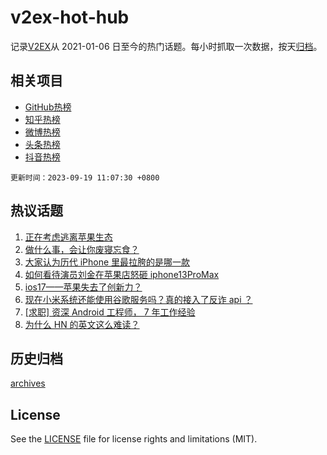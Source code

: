 # v2ex-hot-hub

 记录[V2EX](https://www.v2ex.com/)从 2021-01-06 日至今的热门话题。每小时抓取一次数据，按天[归档](archives)。
 
 ## 相关项目

- [GitHub热榜](https://github.com/lonnyzhang423/github-hot-hub)
- [知乎热榜](https://github.com/lonnyzhang423/zhihu-hot-hub)
- [微博热榜](https://github.com/lonnyzhang423/weibo-hot-hub)
- [头条热榜](https://github.com/lonnyzhang423/toutiao-hot-hub)
- [抖音热榜](https://github.com/lonnyzhang423/douyin-hot-hub)


 `更新时间：2023-09-19 11:07:30 +0800`

## 热议话题

1. [正在考虑逃离苹果生态](https://www.v2ex.com/t/974836)
1. [做什么事，会让你废寝忘食？](https://www.v2ex.com/t/974831)
1. [大家认为历代 iPhone 里最拉胯的是哪一款](https://www.v2ex.com/t/974940)
1. [如何看待演员刘金在苹果店怒砸 iphone13ProMax](https://www.v2ex.com/t/975013)
1. [ios17——苹果失去了创新力？](https://www.v2ex.com/t/975042)
1. [现在小米系统还能使用谷歌服务吗？真的接入了反诈 api ？](https://www.v2ex.com/t/974904)
1. [[求职] 资深 Android 工程师， 7 年工作经验](https://www.v2ex.com/t/974769)
1. [为什么 HN 的英文这么难读？](https://www.v2ex.com/t/974928)

## 历史归档

[archives](archives)

## License

See the [LICENSE](LICENSE) file for license rights and limitations (MIT).
